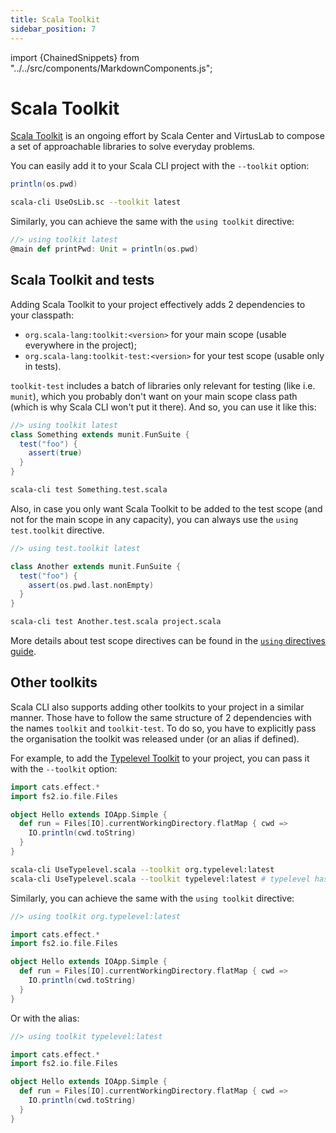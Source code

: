 ```yaml
---
title: Scala Toolkit
sidebar_position: 7
---
```


import {ChainedSnippets} from "../../src/components/MarkdownComponents.js";

# Scala Toolkit

[Scala Toolkit](https://github.com/scala/toolkit) is an ongoing
effort by Scala Center and VirtusLab to compose a set of approachable libraries to solve
everyday problems.

You can easily add it to your Scala CLI project with the `--toolkit` option:

<ChainedSnippets>

```scala title=UseOsLib.sc
println(os.pwd)
```

```bash
scala-cli UseOsLib.sc --toolkit latest
```

</ChainedSnippets>

Similarly, you can achieve the same with the `using toolkit` directive:

```scala compile
//> using toolkit latest
@main def printPwd: Unit = println(os.pwd)
```

## Scala Toolkit and tests

Adding Scala Toolkit to your project effectively adds 2 dependencies to your classpath:

- `org.scala-lang:toolkit:<version>` for your main scope (usable everywhere in the project);
- `org.scala-lang:toolkit-test:<version>` for your test scope (usable only in tests).

`toolkit-test` includes a batch of libraries only relevant for testing (like i.e. `munit`), which you probably don't
want on your main scope
class path (which is why Scala CLI won't put it there).
And so, you can use it like this:

<ChainedSnippets>

```scala title=Something.test.scala
//> using toolkit latest
class Something extends munit.FunSuite {
  test("foo") {
    assert(true)
  }
}
```

```bash
scala-cli test Something.test.scala
```

</ChainedSnippets>

Also, in case you only want Scala Toolkit to be added to the test scope (and not for the main scope in any capacity),
you can always use the `using test.toolkit` directive.

<ChainedSnippets>

```scala title=project.scala
//> using test.toolkit latest
```

```scala title=Another.test.scala
class Another extends munit.FunSuite {
  test("foo") {
    assert(os.pwd.last.nonEmpty)
  }
}
```

```bash
scala-cli test Another.test.scala project.scala
```

</ChainedSnippets>

More details about test scope directives can be found in
the [`using` directives guide](./using-directives#directives-with-a-test-scope-equivalent).

## Other toolkits

Scala CLI also supports adding other toolkits to your project in a similar manner. Those have to follow the same
structure of 2 dependencies with the names `toolkit` and `toolkit-test`.
To do so, you have to explicitly pass the organisation the toolkit was released under (or an alias if defined).

For example, to add the [Typelevel Toolkit](https://github.com/typelevel/toolkit) to your project, you can pass it with
the `--toolkit` option:

<ChainedSnippets>

```scala title=UseTypelevel.scala
import cats.effect.*
import fs2.io.file.Files

object Hello extends IOApp.Simple {
  def run = Files[IO].currentWorkingDirectory.flatMap { cwd =>
    IO.println(cwd.toString)
  }
}
```

```bash
scala-cli UseTypelevel.scala --toolkit org.typelevel:latest
scala-cli UseTypelevel.scala --toolkit typelevel:latest # typelevel has a shorter alias defined
```

</ChainedSnippets>

Similarly, you can achieve the same with the `using toolkit` directive:

```scala compile
//> using toolkit org.typelevel:latest

import cats.effect.*
import fs2.io.file.Files

object Hello extends IOApp.Simple {
  def run = Files[IO].currentWorkingDirectory.flatMap { cwd =>
    IO.println(cwd.toString)
  }
}
```

Or with the alias:

```scala compile
//> using toolkit typelevel:latest

import cats.effect.*
import fs2.io.file.Files

object Hello extends IOApp.Simple {
  def run = Files[IO].currentWorkingDirectory.flatMap { cwd =>
    IO.println(cwd.toString)
  }
}
```




